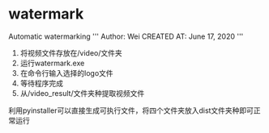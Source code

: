 # watermark
Automatic watermarking
'''
Author: Wei
CREATED AT: June 17, 2020
'''

1. 将视频文件存放在/video/文件夹
2. 运行watermark.exe
3. 在命令行输入选择的logo文件
4. 等待程序完成
5. 从/video_result/文件夹种提取视频文件

利用pyinstaller可以直接生成可执行文件，将四个文件夹放入dist文件夹种即可正常运行